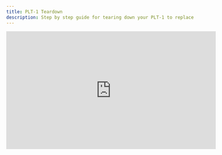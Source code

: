 ```yaml
---
title: PLT-1 Teardown
description: Step by step guide for tearing down your PLT-1 to replace parts, clean it, swap cases, etc.
---
```

<div class="cms-embed"><iframe width="560" height="315" src="https://www.youtube.com/embed/tiZ24hOJsoc?si=A1oajPd0tEy0X0Zn" title="YouTube video player" frameborder="0" allow="accelerometer; autoplay; clipboard-write; encrypted-media; gyroscope; picture-in-picture; web-share" referrerpolicy="strict-origin-when-cross-origin" allowfullscreen=""></iframe></div>